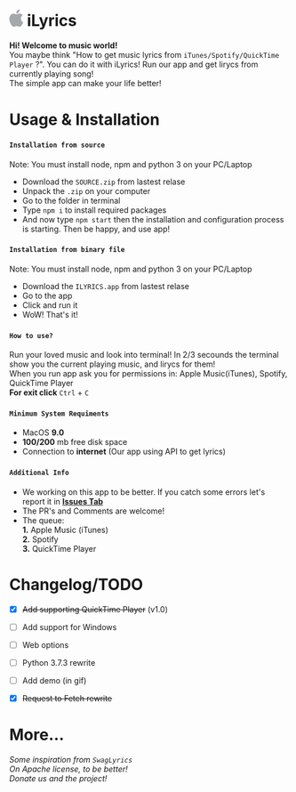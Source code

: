 # <img src="./resources/apple.png" width="25" ></img>         iLyrics
**Hi! Welcome to music world!**<br>
You maybe think "How to get music lyrics from `iTunes/Spotify/QuickTime Player` ?". You can do it with iLyrics! Run our app and get lirycs from currently playing song!<br>
The simple app can make your life better!

# Usage & Installation

#### **`Installation from source`**

Note: You must install node, npm and python 3 on your PC/Laptop
- Download the `SOURCE.zip` from lastest relase
- Unpack the `.zip` on your computer
- Go to the folder in terminal
- Type `npm i` to install required packages
- And now type `npm start` then the installation and configuration process is starting. Then be happy, and use app!

#### **`Installation from binary file`**

Note: You must install node, npm and python 3 on your PC/Laptop
- Download the `ILYRICS.app` from lastest relase
- Go to the app
- Click and run it
- WoW! That's it!

#### **`How to use?`**

Run your loved music and look into terminal! In 2/3 secounds the terminal show you the current playing music, and lirycs for them!<br>
When you run app ask you for permissions in: Apple Music(iTunes), Spotify, QuickTime Player<br>
**For exit click** `Ctrl` + `C`

#### **`Minimum System Requiments`**
- MacOS **9.0**
- **100/200** mb free disk space
- Connection to **internet** (Our app using API to get lyrics)

#### **`Additional Info`**
- We working on this app to be better. If you catch some errors let's report it
in [**Issues Tab**](https://github.com/Mondonno/iLyrics/Issues)
- The PR's and Comments are welcome!
- The queue:<br>
        **1.** Apple Music (iTunes)<br>
        **2.** Spotify<br>
        **3.** QuickTime Player

# Changelog/TODO
- [x] ~~Add supporting QuickTime Player~~ (v1.0)
- [ ] Add support for Windows
- [ ] Web options
- [ ] Python 3.7.3 rewrite
- [ ] Add demo (in gif)
- [x] ~~Request to Fetch rewrite~~



# More...
*Some inspiration from `SwagLyrics`*<br>
*On Apache license, to be better!*<br>
*Donate us and the project!*<br>
